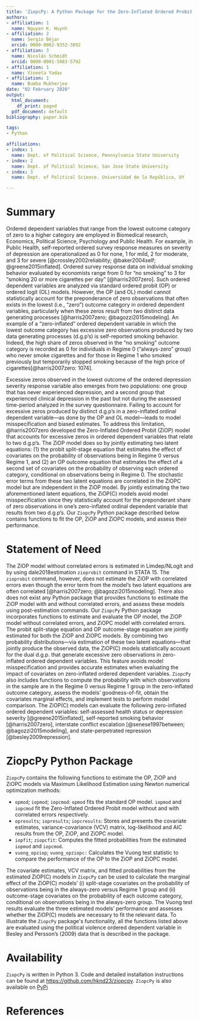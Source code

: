 ```yaml
---
title: 'ZiopcPy: A Python Package for the Zero-Inflated Ordered Probit Models Without and With Correlated Errors'
authors:
- affiliation: 1
  name: Nguyen K. Huynh
- affiliation: 2
  name: Sergio Béjar
  orcid: 0000-0002-9352-3892
- affiliation: 3
  name: Nicolás Schmidt
  orcid: 0000-0001-5083-5792
- affiliation: 1
  name: Vineeta Yadav
- affiliation: 1
  name: Bumba Mukherjee
date: "02 February 2020"
output:
  html_document:
    df_print: paged
  pdf_document: default
bibliography: paper.bib

tags:
- Python

affiliations:
- index: 1
  name: Dept. of Political Science, Pennsylvania State University
- index: 2
  name: Dept. of Political Science, San Jose State University
- index: 3
  name: Dept. of Political Science. Universidad de la República, UY

---
```

# Summary


Ordered dependent variables that range from the lowest outcome category of zero to a higher category are employed in Biomedical research, Economics, Political Science, Psychology and Public Health. For example, in Public Health, self-reported ordered survey response measures on severity of depression are operationalized as 0 for none, 1 for mild, 2 for moderate, and 3 for severe [@crossley2002reliability; @baker2004self; @greene2015inflated]. Ordered survey response data on individual smoking behavior evaluated by economists range from 0 for “no smoking” to 3 for “smoking 20 or more cigarettes per day” [@harris2007zero]. Such ordered dependent variables are analyzed via standard ordered probit (OP) or ordered logit (OL) models. However, the OP (and OL) model cannot statistically account for the preponderance of zero observations that often exists in the lowest (i.e., “zero”) outcome category in ordered dependent variables, particularly when these zeros result from two distinct data generating processes [@harris2007zero; @bagozzi2015modeling]. An example of a “zero-inflated” ordered dependent variable in which the lowest outcome category has excessive zero observations produced by two data generating processes (d.g.p’s) is self-reported smoking behavior. Indeed, the high share of zeros observed in the “no smoking” outcome category is recorded as 0 for individuals in Regime 0 (“always-zero” group) who never smoke cigarettes and for those in Regime 1 who smoked previously but temporarily stopped smoking because of the high price of cigarettes[@harris2007zero: 1074]. 

Excessive zeros observed in the lowest outcome of the ordered depression severity response variable also emerges from two populations: one group that has never experienced depression, and a second group that experienced clinical depression in the past but not during the assessed time-period analyzed in the survey questionnaire. Failing to account for excessive zeros produced by distinct d.g.p’s in a zero-inflated ordinal dependent variable—as done by the OP and OL model—leads to model misspecification and biased estimates. To address this limitation, @harris2007zero developed the Zero-Inflated Ordered Probit (ZiOP) model that accounts for excessive zeros in ordered dependent variables that relate to two d.g.p’s. The ZiOP model does so by jointly estimating two latent equations: (1) the probit split-stage equation that estimates the effect of covariates on the probability of observations being in Regime 0 versus Regime 1, and (2) an OP outcome equation that estimates the effect of a second set of covariates on the probability of observing each ordered category, conditional on observations being in Regime 0. The stochastic error terms from these two latent equations are correlated in the ZiOPC model but are independent in the ZiOP model.  By jointly estimating the two aforementioned latent equations, the ZiOP(C) models avoid model misspecification since they statistically account for the preponderant share of zero observations in one’s zero-inflated ordinal dependent variable that results from two d.g.p’s. Our `ZiopcPy` Python package described below contains functions to fit the OP, ZiOP and ZiOPC models, and assess their performance.


# Statement of Need 

The ZiOP model without correlated errors is estimated in Limdep/NLogit and by using dale2018estimation `zioprobit` command in STATA 15. The `zioprobit` command, however, does not estimate the ZiOP with correlated errors even though the error term from the model’s two latent equations are often correlated [@harris2007zero; @bagozzi2015modeling]. There also does not exist any Python package that provides functions to estimate the ZiOP model with and without correlated errors, and assess these models using post-estimation commands. Our `ZiopcPy` Python package incorporates functions to estimate and evaluate the OP model, the ZiOP model without correlated errors, and ZiOPC model with correlated errors. The probit split-stage equation and OP outcome-stage equation are jointly estimated for both the ZiOP and ZiOPC models. By combining two probability distributions—via estimation of these two latent equations—that jointly produce the observed data, the ZiOP(C) models statistically account for the dual d.g.p. that generate excessive zero observations in zero-inflated ordered dependent variables. This feature avoids model misspecification and provides accurate estimates when evaluating the impact of covariates on zero-inflated ordered dependent variables. `ZiopcPy` also includes functions to compute the probability with which observations in the sample are in the Regime 0 versus Regime 1 group in the zero-inflated outcome category, assess the models’ goodness-of-fit, obtain the covariates marginal effects, and implement tests to perform model comparison. The ZiOP(C) models can evaluate the following zero-inflated ordered dependent variables: self-assessed health status or depression severity [@greene2015inflated], self-reported smoking behavior [@harris2007zero], interstate conflict escalation [@senese1997between; @bagozzi2015modeling], and state-perpetrated repression [@besley2009repression].


# ZiopcPy Python Package  

`ZiopcPy` contains the following functions to estimate the OP, ZiOP and ZiOPC models via Maximum Likelihood Estimation using Newton numerical optimization methods: 

* `opmod`; `iopmod`; `iopcmod`: `opmod` fits the standard OP model. `iopmod` and `iopcmod` fit the Zero-Inflated Ordered Probit model without and with correlated errors respectively.
* `opresults`; `iopresults`; `iopcresults`: Stores and presents the covariate estimates, variance-covariance (VCV) matrix, log-likelihood and AIC results from the OP, ZiOP, and ZiOPC model.   
* `iopfit`; `ziopcfit`: Computes the fitted probabilities from the estimated `iopmod` and `iopcmod`.
* `vuong_opziop`; `vuong_opziopc:` Calculates the Vuong test statistic to compare the performance of the OP to the ZiOP and ZiOPC model. 

The covariate estimates, VCV matrix, and fitted probabilities from the estimated ZiOP(C) models in `ZiopcPy` can be used to calculate the marginal effect of the ZiOP(C) models’ (i) split-stage covariates on the probability of observations being in the always-zero versus Regime 1 group and (ii) outcome-stage covariates on the probability of each outcome category, conditional on observations being in the always-zero group. The Vuong test results evaluate the three estimated models’ performance and assesses whether the ZiOP(C) models are necessary to fit the relevant data.  To illustrate the `ZiopcPy` package's functionality, all the functions listed above are evaluated using the political violence ordered dependent variable in Besley and Persson’s (2009) data that is described in the package.

# Availability 
`ZiopcPy` is written in Python 3. Code and detailed installation instructions can be found at https://github.com/hknd23/ziopcpy. `ZiopcPy` is also available on [PyPi](https://pypi.org/project/ziopcpy/0.1.2/)

# References















